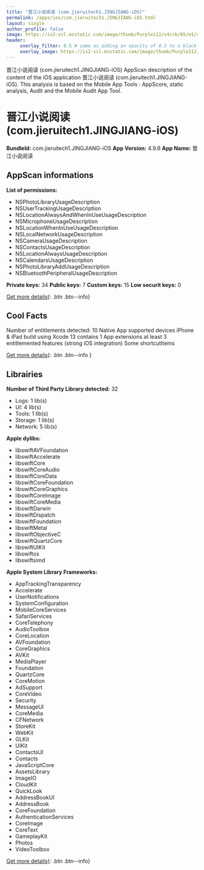 ```yaml
---
title: "晋江小说阅读 (com.jieruitech1.JINGJIANG-iOS)"
permalink: /apps/ios/com.jieruitech1.JINGJIANG-iOS.html
layout: single
author_profile: false
image: https://is2-ssl.mzstatic.com/image/thumb/Purple112/v4/cb/65/e1/cb65e17b-c26f-b941-ff59-08e59d5350ba/AppIcon-0-0-1x_U007emarketing-0-0-0-4-0-0-sRGB-0-0-0-GLES2_U002c0-512MB-85-220-0-0.png/512x512bb.jpg
header: 
     overlay_filter: 0.5 # same as adding an opacity of 0.5 to a black background
     overlay_image: https://is2-ssl.mzstatic.com/image/thumb/Purple112/v4/cb/65/e1/cb65e17b-c26f-b941-ff59-08e59d5350ba/AppIcon-0-0-1x_U007emarketing-0-0-0-4-0-0-sRGB-0-0-0-GLES2_U002c0-512MB-85-220-0-0.png/512x512bb.jpg
---
```

晋江小说阅读 (com.jieruitech1.JINGJIANG-iOS) AppScan description of the content of the iOS application 晋江小说阅读 (com.jieruitech1.JINGJIANG-iOS). This analysis is based on the Mobile App Tools : AppScore, static analysis, Audit and the Mobile Audit App Tool.

# 晋江小说阅读 (com.jieruitech1.JINGJIANG-iOS)

**BundleId:** com.jieruitech1.JINGJIANG-iOS
**App Version:** 4.9.6
**App Name:** 晋江小说阅读


## AppScan informations 

**List of permissions:** 
- NSPhotoLibraryUsageDescription
- NSUserTrackingUsageDescription
- NSLocationAlwaysAndWhenInUseUsageDescription
- NSMicrophoneUsageDescription
- NSLocationWhenInUseUsageDescription
- NSLocalNetworkUsageDescription
- NSCameraUsageDescription
- NSContactsUsageDescription
- NSLocationAlwaysUsageDescription
- NSCalendarsUsageDescription
- NSPhotoLibraryAddUsageDescription
- NSBluetoothPeripheralUsageDescription
  
  
**Private keys:** 34
**Public keys:** 7
**Custom keys:** 15
**Low securit keys:** 0
  
[Get more details](/pricing.html){: .btn .btn--info}

## Cool Facts

Number of entitlements detected: 10
Native App
supported devices iPhone & iPad
build using Xcode 13
contains 1 App extensions
at least 3 entitlemented features (strong iOS integration)
Some shortcutItems 
  
[Get more details](/pricing.html){: .btn .btn--info }

## Librairies 
**Number of Third Party Library detected:** 32
- Logs: 1 lib(s)
- UI: 4 lib(s)
- Tools: 1 lib(s)
- Storage: 1 lib(s)
- Network: 5 lib(s)


**Apple dylibs:**
- libswiftAVFoundation
- libswiftAccelerate
- libswiftCore
- libswiftCoreAudio
- libswiftCoreData
- libswiftCoreFoundation
- libswiftCoreGraphics
- libswiftCoreImage
- libswiftCoreMedia
- libswiftDarwin
- libswiftDispatch
- libswiftFoundation
- libswiftMetal
- libswiftObjectiveC
- libswiftQuartzCore
- libswiftUIKit
- libswiftos
- libswiftsimd


**Apple System Library Frameworks:**
- AppTrackingTransparency
- Accelerate
- UserNotifications
- SystemConfiguration
- MobileCoreServices
- SafariServices
- CoreTelephony
- AudioToolbox
- CoreLocation
- AVFoundation
- CoreGraphics
- AVKit
- MediaPlayer
- Foundation
- QuartzCore
- CoreMotion
- AdSupport
- CoreVideo
- Security
- MessageUI
- CoreMedia
- CFNetwork
- StoreKit
- WebKit
- GLKit
- UIKit
- ContactsUI
- Contacts
- JavaScriptCore
- AssetsLibrary
- ImageIO
- CloudKit
- QuickLook
- AddressBookUI
- AddressBook
- CoreFoundation
- AuthenticationServices
- CoreImage
- CoreText
- GameplayKit
- Photos
- VideoToolbox


  
[Get more details](/pricing.html){: .btn .btn--info}

